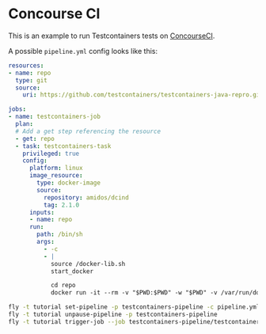 # Concourse CI

This is an example to run Testcontainers tests on [ConcourseCI](https://concourse-ci.org/).

A possible `pipeline.yml` config looks like this:

```yaml
resources:
- name: repo
  type: git
  source:
    uri: https://github.com/testcontainers/testcontainers-java-repro.git

jobs:
- name: testcontainers-job
  plan:
  # Add a get step referencing the resource
  - get: repo
  - task: testcontainers-task
    privileged: true
    config:
      platform: linux
      image_resource:
        type: docker-image
        source:
          repository: amidos/dcind
          tag: 2.1.0
      inputs:
      - name: repo
      run:
        path: /bin/sh
        args: 
          - -c
          - |
            source /docker-lib.sh
            start_docker

            cd repo
            docker run -it --rm -v "$PWD:$PWD" -w "$PWD" -v /var/run/docker.sock:/var/run/docker.sock eclipse-temurin:17.0.5_8-jdk-alpine ./mvnw clean package
```

```bash
fly -t tutorial set-pipeline -p testcontainers-pipeline -c pipeline.yml
fly -t tutorial unpause-pipeline -p testcontainers-pipeline
fly -t tutorial trigger-job --job testcontainers-pipeline/testcontainers-job --watch
```
